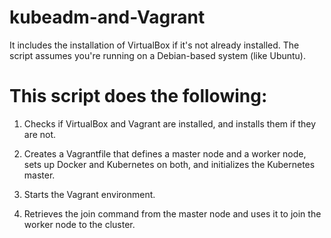 # kubeadm-and-Vagrant
 It includes the installation of VirtualBox if it's not already installed. The script assumes you're running on a Debian-based system (like Ubuntu).

 
# This script does the following: #

1. Checks if VirtualBox and Vagrant are installed, and installs them if they are not.

2. Creates a Vagrantfile that defines a master node and a worker node, sets up Docker and Kubernetes on both, and initializes the Kubernetes master.

3. Starts the Vagrant environment.

4. Retrieves the join command from the master node and uses it to join the worker node to the cluster.
